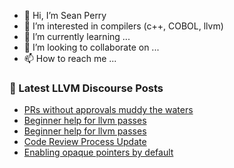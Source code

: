 - 👋 Hi, I’m Sean Perry
- 👀 I’m interested in compilers (c++, COBOL, llvm)
- 🌱 I’m currently learning ...
- 💞️ I’m looking to collaborate on ...
- 📫 How to reach me ...

<!---
s66perry/s66perry is a ✨ special ✨ repository because its `README.md` (this file) appears on your GitHub profile.
You can click the Preview link to take a look at your changes.
--->
### 📕 Latest LLVM Discourse Posts

<!-- DISCOURSE-LLVM:START -->
- [PRs without approvals muddy the waters](https://discourse.llvm.org/t/prs-without-approvals-muddy-the-waters/76656?page=2#post_32)
- [Beginner help for llvm passes](https://discourse.llvm.org/t/beginner-help-for-llvm-passes/76600#post_9)
- [Beginner help for llvm passes](https://discourse.llvm.org/t/beginner-help-for-llvm-passes/76600#post_8)
- [Code Review Process Update](https://discourse.llvm.org/t/code-review-process-update/63964?page=7#post_132)
- [Enabling opaque pointers by default](https://discourse.llvm.org/t/enabling-opaque-pointers-by-default/61322?page=4#post_70)
<!-- DISCOURSE-LLVM:END -->
